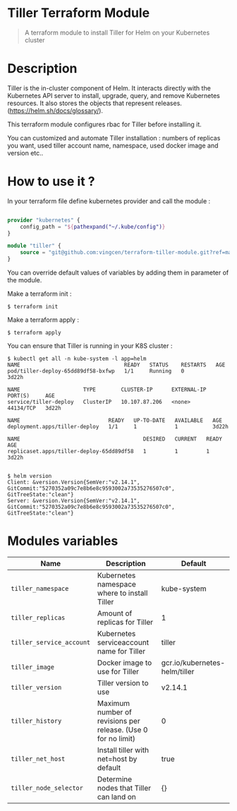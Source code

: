 # Tiller Terraform Module
> A terraform module to install Tiller for Helm on your Kubernetes cluster

# Description

Tiller is the in-cluster component of Helm. It interacts directly with the Kubernetes API server to install, upgrade, query, and remove Kubernetes resources. It also stores the objects that represent releases. (https://helm.sh/docs/glossary/).

This terraform module configures rbac for Tiller before installing it.

You can customized and automate Tiller installation : numbers of replicas you want, used tiller account name, namespace, used docker image and version etc..

# How to use it ?

In your terraform file define kubernetes provider and call the module :

```terraform

provider "kubernetes" {
    config_path = "${pathexpand("~/.kube/config")}
}

module "tiller" {
    source = "git@github.com:vingcen/terraform-tiller-module.git?ref=master"
}
```

You can override default values of variables by adding them in parameter of the module.


Make a terraform init :

```
$ terraform init
```

Make a terraform apply :

```
$ terraform apply
```

You can ensure that Tiller is running in your K8S cluster :

````
$ kubectl get all -n kube-system -l app=helm
NAME                                 READY   STATUS    RESTARTS   AGE
pod/tiller-deploy-65dd89df58-bxfwp   1/1     Running   0          3d22h

NAME                    TYPE        CLUSTER-IP      EXTERNAL-IP   PORT(S)     AGE
service/tiller-deploy   ClusterIP   10.107.87.206   <none>        44134/TCP   3d22h

NAME                            READY   UP-TO-DATE   AVAILABLE   AGE
deployment.apps/tiller-deploy   1/1     1            1           3d22h

NAME                                       DESIRED   CURRENT   READY   AGE
replicaset.apps/tiller-deploy-65dd89df58   1         1         1       3d22h


$ helm version
Client: &version.Version{SemVer:"v2.14.1", GitCommit:"5270352a09c7e8b6e8c9593002a73535276507c0", GitTreeState:"clean"}
Server: &version.Version{SemVer:"v2.14.1", GitCommit:"5270352a09c7e8b6e8c9593002a73535276507c0", GitTreeState:"clean"}
````

# Modules variables

| Name                      | Description                                   | Default                 |
| -------------             | -------------                                 | -------------           |
| `tiller_namespace`        | Kubernetes namespace where to install Tiller  | kube-system             |
| `tiller_replicas`         | Amount of replicas for Tiller                 | 1                       |
| `tiller_service_account`  | Kubernetes serviceaccount name for Tiller     | tiller                  |
| `tiller_image`            | Docker image to use for Tiller                | gcr.io/kubernetes-helm/tiller                      |
| `tiller_version`          | Tiller version to use                         | v2.14.1                 |
| `tiller_history`          | Maximum number of revisions per release. (Use 0 for no limit)                                          | 0                        |
| `tiller_net_host`         | Install tiller with net=host by default                                              | true            |
| `tiller_node_selector`    | Determine nodes that Tiller can land on                                              | {}                       |